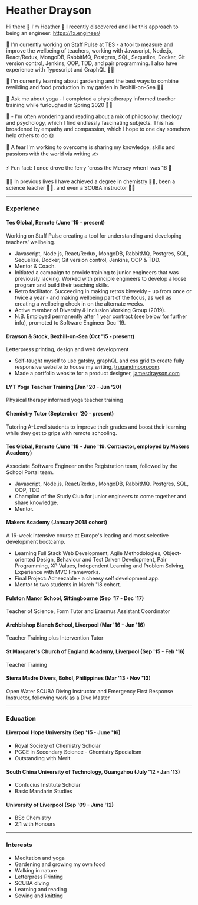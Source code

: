 # Heather Drayson

Hi there 👋 I'm Heather 🙂 I recently discovered and like this approach to being an engineer: https://1x.engineer/

🔭 I’m currently working on Staff Pulse at TES - a tool to measure and improve the wellbeing of teachers, working with Javascript, Node.js, React/Redux, MongoDB, RabbitMQ, Postgres, SQL, Sequelize, Docker, Git version control, Jenkins, OOP, TDD, and pair programming. I also have experience with Typescript and GraphQL 👩‍💻

🌱 I’m currently learning about gardening and the best ways to combine rewilding and food production in my garden in Bexhill-on-Sea 👩‍🌾

💬 Ask me about yoga - I completed a physiotherapy informed teacher training while furloughed in Spring 2020 🤸‍♀️

🤔 - I'm often wondering and reading about a mix of philosophy, theology and psychology, which I find endlessly fascinating subjects. This has broadened by empathy and compassion, which I hope to one day somehow help others to do 🌞

💪 A fear I'm working to overcome is sharing my knowledge, skills and passions with the world via writing ✍️

⚡ Fun fact: I once drove the ferry 'cross the Mersey when I was 16 🚢

🕵️‍♀️ In previous lives I have achieved a degree in chemistry 👩‍🔬, been a science teacher 👩‍🏫, and even a SCUBA instructor 🧜‍♀️

***

### Experience

#### Tes Global, Remote (June '19 - present)
Working on Staff Pulse creating a tool for understanding and developing teachers' wellbeing.
- Javascript, Node.js, React/Redux, MongoDB, RabbitMQ, Postgres, SQL, Sequelize, Docker, Git version control, Jenkins, OOP & TDD.
- Mentor & Coach.
- Initiated a campaign to provide training to junior engineers that was previously lacking. Worked with principle engineers to develop a loose program and build their teaching skills.
- Retro facilitator. Succeeding in making retros biweekly - up from once or twice a year - and making wellbeing part of the focus, as well as creating a wellbeing check in on the alternate weeks.
- Active member of Diversity & Inclusion Working Group (2019).
- N.B. Employed permanently after 1 year contract (see below for further info), promoted to Software Engineer Dec '19.

#### Drayson & Stock, Bexhill-on-Sea (Oct '15 - present)
Letterpress printing, design and web development
- Self-taught myself to use gatsby, graphQL and css grid to create fully responsive website to house my writing, [trugandmoon.com](https://trugandmoon.com/summer2020).
- Made a portfolio website for a product designer, [jamesdrayson.com](https://jamesdrayson.com/)

#### LYT Yoga Teacher Training (Jan '20 - Jun '20)
Physical therapy informed yoga teacher training

#### Chemistry Tutor (September '20 - present)
Tutoring A-Level students to improve their grades and boost their learning while they get to grips with remote schooling.

#### Tes Global, Remote (June '18 - June '19. Contractor, employed by Makers Academy)
Associate Software Engineer on the Registration team, followed by the School Portal team.
- Javascript, Node.js, React/Redux, MongoDB, RabbitMQ, Postgres, SQL, OOP, TDD
- Champion of the Study Club for junior engineers to come together and share knowledge.
- Mentor.

#### Makers Academy (January 2018 cohort)
A 16-week intensive course at Europe's leading and most selective development bootcamp.
- Learning Full Stack Web Development, Agile Methodologies, Object-oriented Design, Behaviour and Test Driven Development, Pair Programming, XP Values, Independent Learning and Problem Solving, Experience with MVC Frameworks.
- Final Project: Acheezable - a cheesy self development app.
- Mentor to two students in March '18 cohort.

#### Fulston Manor School, Sittingbourne (Sep '17 - Dec '17)
Teacher of Science, Form Tutor and Erasmus Assistant Coordinator

#### Archbishop Blanch School, Liverpool (Mar '16 - Jun '16)
Teacher Training plus Intervention Tutor

#### St Margaret's Church of England Academy, Liverpool (Sep '15 - Feb '16)
Teacher Training

#### Sierra Madre Divers, Bohol, Philippines (Mar '13 - Nov '13)
Open Water SCUBA Diving Instructor and Emergency First Response Instructor, following work as a Dive Master

***

### Education

#### Liverpool Hope University (Sep '15 - June '16)
- Royal Society of Chemistry Scholar
- PGCE in Secondary Science - Chemistry Specialism 
- Outstanding with Merit

#### South China University of Technology, Guangzhou (July '12 - Jan '13)
- Confucius Institute Scholar
- Basic Mandarin Studies

#### University of Liverpool (Sep '09 - June '12)
- BSc Chemistry
- 2:1 with Honours

***

### Interests
- Meditation and yoga
- Gardening and growing my own food
- Walking in nature
- Letterpress Printing
- SCUBA diving
- Learning and reading
- Sewing and knitting
